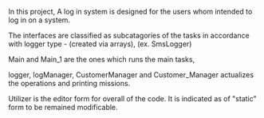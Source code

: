 In this project, A log in system is designed for the users whom intended to log in on a system. 

The interfaces are classified as subcatagories of the tasks in accordance with logger type - (created via arrays), (ex. SmsLogger)

Main and Main_1 are the ones which runs the main tasks,

logger, logManager, CustomerManager and Customer_Manager actualizes the operations and printing missions.

Utilizer is the editor form for overall of the code. It is indicated as of "static" form to be remained modificable.
